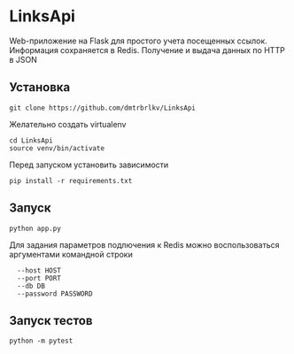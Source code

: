 # LinksApi

Web-приложение на Flask для простого учета посещенных ссылок. Информация сохраняется в Redis. Получение и выдача данных по HTTP в JSON

## Установка

`git clone https://github.com/dmtrbrlkv/LinksApi`

Желательно создать virtualenv

```
cd LinksApi
source venv/bin/activate
```

Перед запуском установить зависимости

`pip install -r requirements.txt`

## Запуск 

`python app.py`

Для задания параметров подлючения к Redis можно воспользоваться аргументами командной строки

```
  --host HOST
  --port PORT
  --db DB
  --password PASSWORD
```

## Запуск тестов
`python -m pytest`
